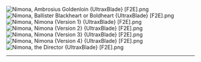 ![Nimona, Ambrosius Goldenloin {UltraxBlade} [F2E].png](https://raw.githubusercontent.com/Klokinator/FE-Repo/main/Portrait%20Repository/Non-FE%20Properties/Nimona/Nimona,%20Ambrosius%20Goldenloin%20%7BUltraxBlade%7D%20%5BF2E%5D.png "Nimona, Ambrosius Goldenloin {UltraxBlade} [F2E].png")![Nimona, Ballister Blackheart or Boldheart {UltraxBlade} [F2E].png](https://raw.githubusercontent.com/Klokinator/FE-Repo/main/Portrait%20Repository/Non-FE%20Properties/Nimona/Nimona,%20Ballister%20Blackheart%20or%20Boldheart%20%7BUltraxBlade%7D%20%5BF2E%5D.png "Nimona, Ballister Blackheart or Boldheart {UltraxBlade} [F2E].png")![Nimona, Nimona {Version 1} {UltraxBlade} [F2E].png](https://raw.githubusercontent.com/Klokinator/FE-Repo/main/Portrait%20Repository/Non-FE%20Properties/Nimona/Nimona,%20Nimona%20(Version%201)%20%7BUltraxBlade%7D%20%5BF2E%5D.png "Nimona, Nimona {Version 1} {UltraxBlade} [F2E].png")![Nimona, Nimona {Version 2} {UltraxBlade} [F2E].png](https://raw.githubusercontent.com/Klokinator/FE-Repo/main/Portrait%20Repository/Non-FE%20Properties/Nimona/Nimona,%20Nimona%20(Version%202)%20%7BUltraxBlade%7D%20%5BF2E%5D.png "Nimona, Nimona {Version 2} {UltraxBlade} [F2E].png")![Nimona, Nimona {Version 3} {UltraxBlade} [F2E].png](https://raw.githubusercontent.com/Klokinator/FE-Repo/main/Portrait%20Repository/Non-FE%20Properties/Nimona/Nimona,%20Nimona%20(Version%203)%20%7BUltraxBlade%7D%20%5BF2E%5D.png "Nimona, Nimona {Version 3} {UltraxBlade} [F2E].png")![Nimona, Nimona {Version 4} {UltraxBlade} [F2E].png](https://raw.githubusercontent.com/Klokinator/FE-Repo/main/Portrait%20Repository/Non-FE%20Properties/Nimona/Nimona,%20Nimona%20(Version%204)%20%7BUltraxBlade%7D%20%5BF2E%5D.png "Nimona, Nimona {Version 4} {UltraxBlade} [F2E].png")![Nimona, the Director {UltraxBlade} [F2E].png](https://raw.githubusercontent.com/Klokinator/FE-Repo/main/Portrait%20Repository/Non-FE%20Properties/Nimona/Nimona,%20the%20Director%20%7BUltraxBlade%7D%20%5BF2E%5D.png "Nimona, the Director {UltraxBlade} [F2E].png")



----

